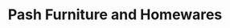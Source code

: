 ---
title: "Pash Furniture and Homewares"
url: /fitzroy/pash-furniture-and-homewares/
shop: Möbel
---